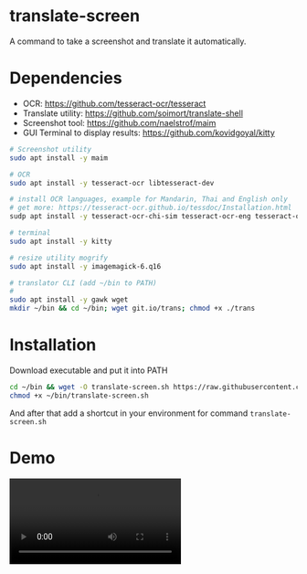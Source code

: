 # translate-screen

A command to take a screenshot and translate it automatically.

# Dependencies

- OCR: https://github.com/tesseract-ocr/tesseract
- Translate utility: https://github.com/soimort/translate-shell
- Screenshot tool: https://github.com/naelstrof/maim
- GUI Terminal to display results: https://github.com/kovidgoyal/kitty

```bash
# Screenshot utility
sudo apt install -y maim

# OCR
sudo apt install -y tesseract-ocr libtesseract-dev

# install OCR languages, example for Mandarin, Thai and English only
# get more: https://tesseract-ocr.github.io/tessdoc/Installation.html
sudp apt install -y tesseract-ocr-chi-sim tesseract-ocr-eng tesseract-ocr-tha 

# terminal
sudo apt install -y kitty

# resize utility mogrify
sudo apt install -y imagemagick-6.q16

# translator CLI (add ~/bin to PATH)
# 
sudo apt install -y gawk wget
mkdir ~/bin && cd ~/bin; wget git.io/trans; chmod +x ./trans
```


# Installation

Download executable and put it into PATH
```bash
cd ~/bin && wget -O translate-screen.sh https://raw.githubusercontent.com/larionov/translate-screen/main/translate-screen.sh 
chmod +x ~/bin/translate-screen.sh
```

And after that add a shortcut in your environment for command `translate-screen.sh`

# Demo
![demo](./demo.mp4)